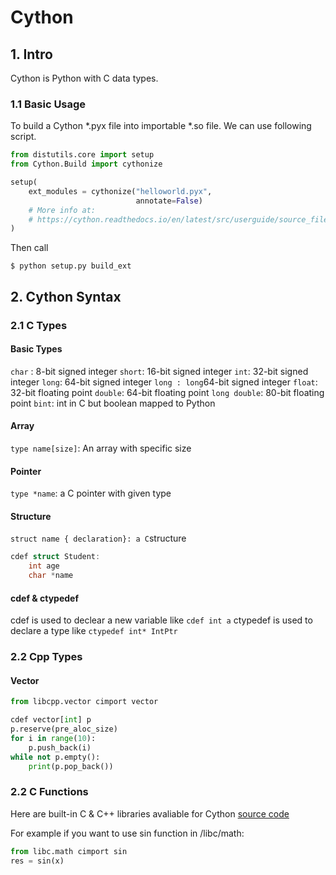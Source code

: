 # Cython

## 1. Intro
Cython is Python with C data types.

### 1.1 Basic Usage
To build a Cython *.pyx file into importable *.so file. We can use following script.

```python
from distutils.core import setup
from Cython.Build import cythonize

setup(
    ext_modules = cythonize("helloworld.pyx", 
					        annotate=False)
    # More info at:
    # https://cython.readthedocs.io/en/latest/src/userguide/source_files_and_compilation.html
)
```

Then call
```
$ python setup.py build_ext
```

## 2. Cython Syntax

### 2.1 C Types
#### Basic Types
`char` : 8-bit signed integer
`short`: 16-bit signed integer
`int`: 32-bit signed integer
`long`: 64-bit signed integer
`long : long`64-bit signed integer
`float`: 32-bit floating point
`double`: 64-bit floating point
`long double`: 80-bit floating point
`bint`: int in C but boolean mapped to Python
#### Array
`type name[size]`:  An array with specific size
#### Pointer
`type *name`: a C pointer with given type
#### Structure
`struct name { declaration}: a C`structure
```c
cdef struct Student:
	int age
	char *name
```

#### cdef & ctypedef
cdef is used to declear a new variable like `cdef int a`
ctypedef is used to declare a type like `ctypedef int* IntPtr`

### 2.2 Cpp Types
#### Vector
```python
from libcpp.vector cimport vector

cdef vector[int] p
p.reserve(pre_aloc_size)
for i in range(10):
	p.push_back(i)
while not p.empty():
	print(p.pop_back())
```

### 2.2 C Functions
Here are built-in C & C++ libraries avaliable for Cython [source code](https://github.com/cython/cython/tree/master/Cython/Includes)

For example if you want to use sin function in /libc/math:
```python
from libc.math cimport sin
res = sin(x)
```
<!--stackedit_data:
eyJoaXN0b3J5IjpbLTM2MDM5NzE4LDEzOTAzMDc5NTMsODM0Nj
EyMTg1LDE3ODMyMTgzODMsNjQ0MzY0MDMxLC0xNDI0ODEzMjAw
LDM1NjM1OTYzNCwtMTcwNzQ5MDk0NywxOTIxNzEwMDM5XX0=
-->